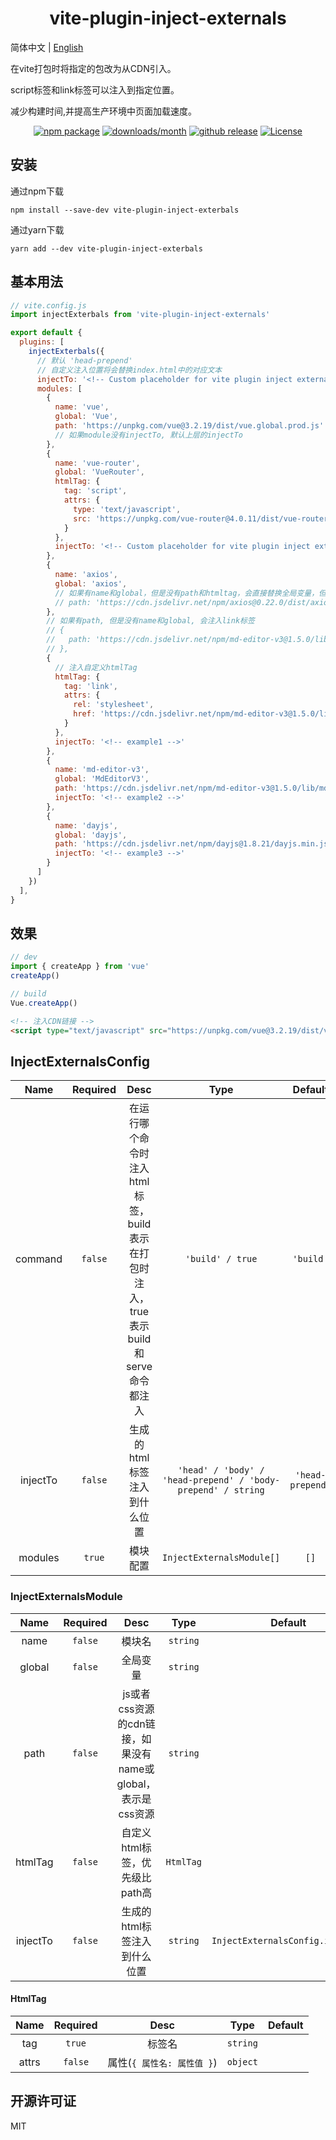 <h1 align="center">vite-plugin-inject-externals</h1>

简体中文 | [English](./README.md)

在vite打包时将指定的包改为从CDN引入。

script标签和link标签可以注入到指定位置。

减少构建时间,并提高生产环境中页面加载速度。

<p align="center">
    <a href="https://npmjs.com/package/vite-plugin-inject-externals"><img src="https://img.shields.io/npm/v/vite-plugin-inject-externals.svg?style=plastic&color=cb0303" alt="npm package"></a>
    <a href="https://npmjs.com/package/vite-plugin-inject-externals"><img src="https://img.shields.io/npm/dm/vite-plugin-inject-externals.svg?style=plastic" alt="downloads/month"></a>
    <a href="https://github.com/lihanspace/vite-plugin-inject-externals/releases"><img src="https://img.shields.io/github/v/release/lihanspace/vite-plugin-inject-externals.svg?style=plastic" alt="github release"></a>
    <a href="https://github.com/lihanspace/vite-plugin-inject-externals/blob/master/LICENSE"><img src="https://img.shields.io/github/license/lihanspace/vite-plugin-inject-externals.svg?style=plastic" alt="License"></a>
</p>

## 安装
通过npm下载
```shell
npm install --save-dev vite-plugin-inject-exterbals
```
通过yarn下载
```shell
yarn add --dev vite-plugin-inject-exterbals
```

## 基本用法

```js
// vite.config.js
import injectExterbals from 'vite-plugin-inject-externals'

export default {
  plugins: [
    injectExterbals({
      // 默认 'head-prepend'
      // 自定义注入位置将会替换index.html中的对应文本
      injectTo: '<!-- Custom placeholder for vite plugin inject externals -->',
      modules: [
        {
          name: 'vue',
          global: 'Vue',
          path: 'https://unpkg.com/vue@3.2.19/dist/vue.global.prod.js'
          // 如果module没有injectTo, 默认上层的injectTo
        },
        {
          name: 'vue-router',
          global: 'VueRouter',
          htmlTag: {
            tag: 'script',
            attrs: {
              type: 'text/javascript',
              src: 'https://unpkg.com/vue-router@4.0.11/dist/vue-router.global.prod.js'
            }
          },
          injectTo: '<!-- Custom placeholder for vite plugin inject externals -->'
        },
        {
          name: 'axios',
          global: 'axios',
          // 如果有name和global，但是没有path和htmltag，会直接替换全局变量，但是不注入script标签
          // path: 'https://cdn.jsdelivr.net/npm/axios@0.22.0/dist/axios.min.js'
        },
        // 如果有path, 但是没有name和global, 会注入link标签
        // {
        //   path: 'https://cdn.jsdelivr.net/npm/md-editor-v3@1.5.0/lib/style.css',
        // },
        {
          // 注入自定义htmlTag
          htmlTag: {
            tag: 'link',
            attrs: {
              rel: 'stylesheet',
              href: 'https://cdn.jsdelivr.net/npm/md-editor-v3@1.5.0/lib/style.css'
            }
          },
          injectTo: '<!-- example1 -->'
        },
        {
          name: 'md-editor-v3',
          global: 'MdEditorV3',
          path: 'https://cdn.jsdelivr.net/npm/md-editor-v3@1.5.0/lib/md-editor-v3.umd.js',
          injectTo: '<!-- example2 -->'
        },
        {
          name: 'dayjs',
          global: 'dayjs',
          path: 'https://cdn.jsdelivr.net/npm/dayjs@1.8.21/dayjs.min.js',
          injectTo: '<!-- example3 -->'
        }
      ]
    })
  ],
}
```

## 效果

```js
// dev
import { createApp } from 'vue'
createApp()

// build
Vue.createApp()
```

```html
<!-- 注入CDN链接 -->
<script type="text/javascript" src="https://unpkg.com/vue@3.2.19/dist/vue.global.prod.js"></script>
```

## InjectExternalsConfig

Name | Required | Desc | Type | Default
:---: | :---: | :---: | :---: | :---:
command | `false` | 在运行哪个命令时注入html标签，build表示在打包时注入，true表示build和serve命令都注入 | `'build' / true` | `'build'` 
injectTo | `false` | 生成的html标签注入到什么位置 | `'head' / 'body' / 'head-prepend' / 'body-prepend' / string` | `'head-prepend'`
modules | `true` | 模块配置 | `InjectExternalsModule[]` | `[]`

### InjectExternalsModule

Name | Required | Desc | Type | Default
:---: | :---: | :---: | :---: | :---:
name | `false` | 模块名 | `string`
global | `false` | 全局变量 | `string`
path | `false` | js或者css资源的cdn链接，如果没有name或global，表示是css资源 | `string`
htmlTag | `false` | 自定义html标签，优先级比path高 | `HtmlTag`
injectTo | `false` | 生成的html标签注入到什么位置 | `string` | `InjectExternalsConfig.injectTo`

#### HtmlTag

Name | Required | Desc | Type | Default
:---: | :---: | :---: | :---: | :---:
tag | `true` | 标签名 | `string`
attrs | `false` | 属性(`{ 属性名: 属性值 }`) | `object`

## 开源许可证

MIT
